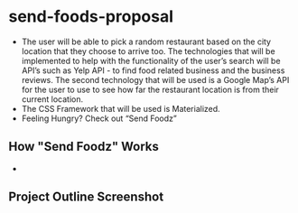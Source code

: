 # send-foods-proposal
- The user will be able to pick a random restaurant based on the city location that they choose to arrive too. The technologies that will be implemented to help with the functionality of the user’s search will be API’s such as Yelp API - to find food related business and the business reviews. The second technology that will be used is a Google Map’s API for the user to use to see how far the restaurant location is from their current location.
- The CSS Framework that will be used is Materialized.
- Feeling Hungry? Check out “Send Foodz” 

## How "Send Foodz" Works 
- 

## Project Outline Screenshot 
